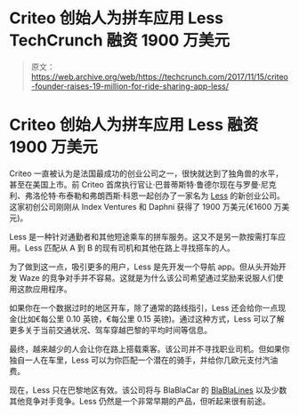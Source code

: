 # Criteo 创始人为拼车应用 Less TechCrunch 融资 1900 万美元

> 原文：<https://web.archive.org/web/https://techcrunch.com/2017/11/15/criteo-founder-raises-19-million-for-ride-sharing-app-less/>

# Criteo 创始人为拼车应用 Less 融资 1900 万美元

Criteo 一直被认为是法国最成功的创业公司之一，很快就达到了独角兽的水平，甚至在美国上市。前 Criteo 首席执行官让·巴普蒂斯特·鲁德尔现在与罗曼·尼克利、弗洛伦特·布泰勒和弗朗西斯·科恩一起创办了一家名为 [Less](https://web.archive.org/web/20221206232356/https://www.less.com/) 的新创业公司。这家初创公司刚刚从 Index Ventures 和 Daphni 获得了 1900 万美元(€1600 万美元)。

Less 是一种针对通勤者和其他短途乘车的拼车服务。这又不是另一款按需打车应用。Less 匹配从 A 到 B 的现有司机和其他在路上寻找搭车的人。

为了做到这一点，吸引更多的用户，Less 是先开发一个导航 app。但从头开始开发 Waze 的竞争对手并不容易。这就是为什么该公司希望通过奖励来说服人们使用这款应用程序。

如果你在一个数据过时的地区开车，除了通常的路线指引，Less 还会给你一点现金(比如€每公里 0.10 英镑，€每公里 0.15 英镑)。通过这种方式，Less 可以了解更多关于当前交通状况、驾车穿越巴黎的平均时间等信息。

最终，越来越少的人会让你在路上搭载乘客。该公司并不寻找职业司机。但如果你独自一人在车里，Less 可以为你匹配一个潜在的骑手，并给你几欧元支付汽油费。

现在，Less 只在巴黎地区有效。该公司将与 BlaBlaCar 的 [BlaBlaLines](https://web.archive.org/web/20221206232356/https://beta.techcrunch.com/2017/09/14/blablacar-expands-its-blablalines-service-to-paris-area/) 以及少数其他竞争对手竞争。Less 仍然是一个非常早期的产品，但听起来很有前途。